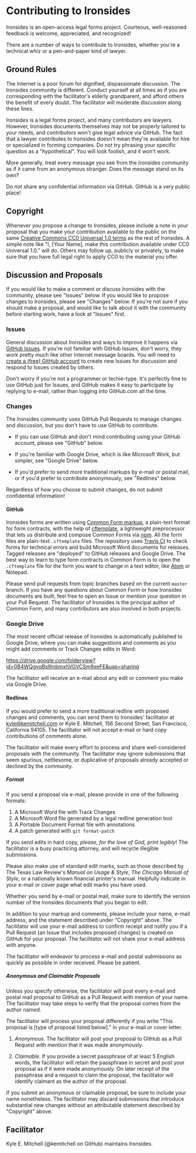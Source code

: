 # Contributing to Ironsides

Ironsides is an open-access legal forms project. Courteous, well-reasoned feedback is welcome, appreciated, and recognized!

There are a number of ways to contribute to Ironsides, whether you're a technical whiz or a pen-and-paper kind of lawyer.

## Ground Rules

The Internet is a poor forum for dignified, dispassionate discussion. The Ironsides community is different. Conduct yourself at all times as if you are corresponding with the facilitator's elderly grandparent, and afford others the benefit of every doubt. The facilitator will moderate discussion along these lines.

Ironsides is a legal forms project, and many contributors are lawyers. However, Ironsides documents themselves may not be properly tailored to your needs, and contributors won't give legal advice via GitHub. The fact that a lawyer contributes to Ironsides doesn't mean they're available for hire or specialized in forming companies. Do not try phrasing your specific question as a "hypothetical". You will look foolish, and it won't work.

More generally, treat every message you see from the Ironsides community as if it came from an anonymous stranger. Does the message stand on its own?

Do _not_ share any confidential information via GitHub. GitHub is a very public place!

## Copyright

Whenever you propose a change to Ironsides, please include a note in your proposal that you make your contribution available to the public on the same [Creative Commons CC0 Universal 1.0 terms](./COPYING) as the rest of Ironsides. A simple note like "I, [Your Name], make this contribution available under CC0 Universal 1.0." will do. Others may follow up, publicly or privately, to make sure that you have full legal right to apply CC0 to the material you offer.

## Discussion and Proposals

If you would like to make a comment or discuss Ironsides with the community, please see "Issues" below. If you would like to propose changes to Ironsides, please see "Changes" below. If you're not sure if you should make a proposal, and would like to talk about it with the community before starting work, have a look at "Issues" first.

### Issues

General discussion about Ironsides and ways to improve it happens via [GitHub Issues](https://github.com/Ironclad-ai/ironsides/issues). If you're not familiar with GitHub Issues, don't worry, they work pretty much like other Internet message boards. You will need to [create a (free) GitHub account](https://github.com/Ironclad-ai/ironsides/issues/new) to create new Issues for discussion and respond to Issues created by others.

Don't worry if you're not a programmer or techie-type. It's perfectly fine to use GitHub just for Issues, and GitHub makes it easy to participate by replying to e-mail, rather than logging into GitHub.com all the time.

### Changes

The Ironsides community uses GitHub Pull Requests to manage changes and discussion, but you don't have to use GitHub to contribute.

- If you can use GitHub and don't mind contributing using your GitHub account, please see "GitHub" below.

- If you're familiar with Google Drive, which is like Microsoft Work, but simpler, see "Google Drive" below.

- If you'd prefer to send more traditional markups by e-mail or postal mail, or if you'd prefer to contribute anonymously, see "Redlines" below.

Regardless of how you choose to submit changes, do not submit confidential information!

#### GitHub

Ironsides forms are written using [Common Form markup](https://commonform.github.io), a plain-text format for form contracts, with the help of [cftemplate](https://www.npmjs.com/packages/cftemplate), a lightweight preprocessor that lets us distribute and compose Common Forms via [npm](https://www.npmjs.com). All the form files are plain-text `.cftemplate` files. The repository uses [Travis CI](https://travis-ci.org) to check forms for technical errors and build Microsoft Word documents for releases. Tagged releases are "deployed" to GitHub releases and Google Drive. The best way to learn to type form contracts in Common Form is to open the `.cftemplate` file for the form you want to change in a text editor, like [Atom](http://atom.io) or Notepad.

Please send pull requests from topic branches based on the current `master` branch. If you have any questions about Common Form or how Ironsides documents are built, feel free to open an Issue or mention your question in your Pull Request. The facilitator of Ironsides is the principal author of Common Form, and many contributors are also involved in both projects.

### Google Drive

The most recent official release of Ironsides is automatically published to Google Drive, where you can make suggestions and comments as you might add comments or Track Changes edits in Word:

<https://drive.google.com/folderview?id=0B4WQgvqBs9InbmxhVGVCSm9xeFE&usp=sharing>

The facilitator will receive an e-mail about any edit or comment you make via Google Drive.

#### Redlines

If you would prefer to send a more traditional redline with proposed changes and comments, you can send them to Ironsides' facilitator at <kyle@kemitchell.com> or Kyle E. Mitchell, 156 Second Street, San Francisco, California 94105. The facilitator will not accept e-mail or hard copy contributions of comments alone.

The facilitator will make every effort to process and share well-considered proposals with the community. The facilitator may ignore submissions that seem spurious, nettlesome, or duplicative of proposals already accepted or declined by the community.

##### Format

If you send a proposal via e-mail, please provide in one of the following formats:

1. A Microsoft Word file with Track Changes
2. A Microsoft Word file generated by a legal redline generation tool
3. A Portable Document Format file with annotations
4. A patch generated with `git format-patch`

If you send edits in hard copy, _please, for the love of God, print legibly_! The facilitator is a busy practicing attorney, and will recycle illegible submissions.

Please also make use of standard edit marks, such as those described by The Texas Law Review's _Manual on Usage & Style_, _The Chicago Manual of Style_, or a nationally known financial printer's manual. Helpfully indicate in your e-mail or cover page what edit marks you have used.

Whether you send by e-mail or postal mail, make sure to identify the version number of the Ironsides documents that you began to edit.

In addition to your markup and comments, please include your name, e-mail address, and the statement described under "Copyright" above. The facilitator will use your e-mail address to confirm receipt and notify you if a Pull Request (an Issue that includes proposed changes) is created on GitHub for your proposal. The facilitator will not share your e-mail address with anyone.

The facilitator will endeavor to process e-mail and postal submissions as quickly as possible in order received. Please be patient.

##### Anonymous and Claimable Proposals

Unless you specify otherwise, the facilitator will post every e-mail and postal mail proposal to GitHub as a Pull Request with mention of your name. The facilitator may take steps to verify that the proposal comes from the author named.

The facilitator will process your proposal differently if you write "This proposal is [type of proposal listed below]." in your e-mail or cover letter.

1. *Anonymous*. The facilitator will post your proposal to GitHub as a Pull Request with mention that it was made anonymously.

2. *Claimable*.  If you provide a secret passphrase of at least 5 English words, the facilitator will retain the passphrase in secret and post your proposal as if it were made anonymously. On later receipt of the passphrase and a request to claim the proposal, the facilitator will identify claimant as the author of the proposal.

If you submit an anonymous or claimable proposal, be sure to include your name nonetheless. The facilitator may discard submissions that introduce substantial new changes without an attributable statement described by "Copyright" above.

## Facilitator

Kyle E. Mitchell (@kemitchell on GitHub) maintains Ironsides.
